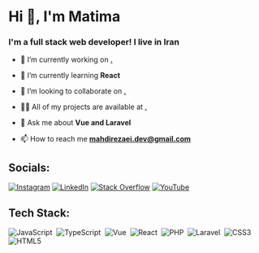 <h1>Hi 👋, I'm Matima</h1>
<h3>I'm a full stack web developer! I live in Iran </h3>

- 🔭 I’m currently working on [.](h)

- 🌱 I’m currently learning **React**

- 👯 I’m looking to collaborate on [.](h)

<!--- - 🤝 I’m looking for help with [.](h) --->

- 👨‍💻 All of my projects are available at [.](.)

- 💬 Ask me about **Vue and Laravel**

- 📫 How to reach me **mahdirezaei.dev@gmail.com**

  
## Socials:
[![Instagram](https://img.shields.io/badge/Instagram-%23E4405F.svg?logo=Instagram&logoColor=white)](https://instagram.com/mahdirezaei_dev) [![LinkedIn](https://img.shields.io/badge/LinkedIn-%230077B5.svg?logo=linkedin&logoColor=white)](https://linkedin.com/in/mahdirezaei_dev) [![Stack Overflow](https://img.shields.io/badge/-Stackoverflow-FE7A16?logo=stack-overflow&logoColor=white)](https://stackoverflow.com/users/mahdirezaei_dev) [![YouTube](https://img.shields.io/badge/YouTube-%23FF0000.svg?logo=YouTube&logoColor=white)](https://youtube.com/@mahdirezaei_dev) 

## Tech Stack:
![JavaScript](https://img.shields.io/badge/-JavaScript-05122A?style=flat&logo=javascript)&nbsp;
![TypeScript](https://img.shields.io/badge/-TypeScript-05122A?style=flat&logo=TypeScript)&nbsp;
![Vue](https://img.shields.io/badge/-Vue-05122A?style=flat&logo=vue.js)&nbsp;
![React](https://img.shields.io/badge/-React-05122A?style=flat&logo=react)&nbsp;
![PHP](https://img.shields.io/badge/-PHP-05122A?style=flat&logo=php)&nbsp;
![Laravel](https://img.shields.io/badge/-Laravel-05122A?style=flat&logo=laravel)&nbsp;
![CSS3](https://img.shields.io/badge/-CSS3-05122A?style=flat&logo=CSS3&logoColor=1572B6)&nbsp;
![HTML5](https://img.shields.io/badge/-HTML5-05122A?style=flat&logo=html5&logoColor=FF5733)&nbsp;


